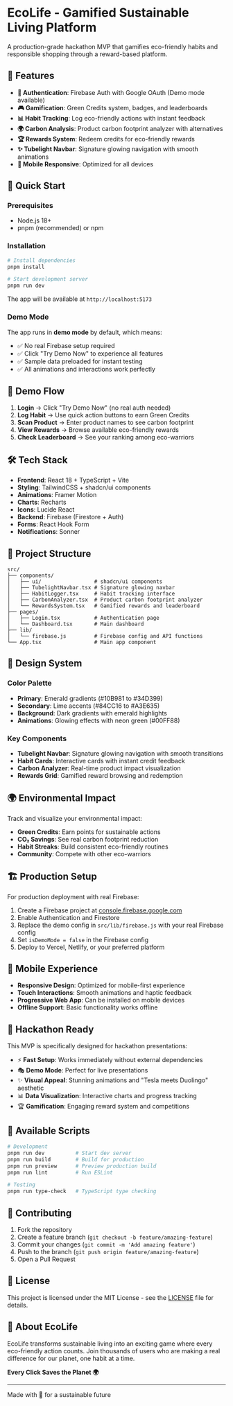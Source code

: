 # EcoLife - Gamified Sustainable Living Platform

A production-grade hackathon MVP that gamifies eco-friendly habits and responsible shopping through a reward-based platform.

## 🌟 Features

- **🔐 Authentication**: Firebase Auth with Google OAuth (Demo mode available)
- **🎮 Gamification**: Green Credits system, badges, and leaderboards
- **📊 Habit Tracking**: Log eco-friendly actions with instant feedback
- **🌍 Carbon Analysis**: Product carbon footprint analyzer with alternatives
- **🏆 Rewards System**: Redeem credits for eco-friendly rewards
- **✨ Tubelight Navbar**: Signature glowing navigation with smooth animations
- **📱 Mobile Responsive**: Optimized for all devices

## 🚀 Quick Start

### Prerequisites
- Node.js 18+ 
- pnpm (recommended) or npm

### Installation

```bash
# Install dependencies
pnpm install

# Start development server
pnpm run dev
```

The app will be available at `http://localhost:5173`

### Demo Mode

The app runs in **demo mode** by default, which means:
- ✅ No real Firebase setup required
- ✅ Click "Try Demo Now" to experience all features
- ✅ Sample data preloaded for instant testing
- ✅ All animations and interactions work perfectly

## 🎯 Demo Flow

1. **Login** → Click "Try Demo Now" (no real auth needed)
2. **Log Habit** → Use quick action buttons to earn Green Credits
3. **Scan Product** → Enter product names to see carbon footprint
4. **View Rewards** → Browse available eco-friendly rewards
5. **Check Leaderboard** → See your ranking among eco-warriors

## 🛠 Tech Stack

- **Frontend**: React 18 + TypeScript + Vite
- **Styling**: TailwindCSS + shadcn/ui components
- **Animations**: Framer Motion
- **Charts**: Recharts
- **Icons**: Lucide React
- **Backend**: Firebase (Firestore + Auth)
- **Forms**: React Hook Form
- **Notifications**: Sonner

## 📁 Project Structure

```
src/
├── components/
│   ├── ui/                 # shadcn/ui components
│   ├── TubelightNavbar.tsx # Signature glowing navbar
│   ├── HabitLogger.tsx     # Habit tracking interface
│   ├── CarbonAnalyzer.tsx  # Product carbon footprint analyzer
│   └── RewardsSystem.tsx   # Gamified rewards and leaderboard
├── pages/
│   ├── Login.tsx           # Authentication page
│   └── Dashboard.tsx       # Main dashboard
├── lib/
│   └── firebase.js         # Firebase config and API functions
└── App.tsx                 # Main app component
```

## 🎨 Design System

### Color Palette
- **Primary**: Emerald gradients (#10B981 to #34D399)
- **Secondary**: Lime accents (#84CC16 to #A3E635)
- **Background**: Dark gradients with emerald highlights
- **Animations**: Glowing effects with neon green (#00FF88)

### Key Components
- **Tubelight Navbar**: Signature glowing navigation with smooth transitions
- **Habit Cards**: Interactive cards with instant credit feedback
- **Carbon Analyzer**: Real-time product impact visualization
- **Rewards Grid**: Gamified reward browsing and redemption

## 🌍 Environmental Impact

Track and visualize your environmental impact:
- **Green Credits**: Earn points for sustainable actions
- **CO₂ Savings**: See real carbon footprint reduction
- **Habit Streaks**: Build consistent eco-friendly routines
- **Community**: Compete with other eco-warriors

## 🏗 Production Setup

For production deployment with real Firebase:

1. Create a Firebase project at [console.firebase.google.com](https://console.firebase.google.com)
2. Enable Authentication and Firestore
3. Replace the demo config in `src/lib/firebase.js` with your real Firebase config
4. Set `isDemoMode = false` in the Firebase config
5. Deploy to Vercel, Netlify, or your preferred platform

## 📱 Mobile Experience

- **Responsive Design**: Optimized for mobile-first experience
- **Touch Interactions**: Smooth animations and haptic feedback
- **Progressive Web App**: Can be installed on mobile devices
- **Offline Support**: Basic functionality works offline

## 🎪 Hackathon Ready

This MVP is specifically designed for hackathon presentations:
- ⚡ **Fast Setup**: Works immediately without external dependencies
- 🎭 **Demo Mode**: Perfect for live presentations
- ✨ **Visual Appeal**: Stunning animations and "Tesla meets Duolingo" aesthetic
- 📊 **Data Visualization**: Interactive charts and progress tracking
- 🏆 **Gamification**: Engaging reward system and competitions

## 🔧 Available Scripts

```bash
# Development
pnpm run dev          # Start dev server
pnpm run build        # Build for production
pnpm run preview      # Preview production build
pnpm run lint         # Run ESLint

# Testing
pnpm run type-check   # TypeScript type checking
```

## 🤝 Contributing

1. Fork the repository
2. Create a feature branch (`git checkout -b feature/amazing-feature`)
3. Commit your changes (`git commit -m 'Add amazing feature'`)
4. Push to the branch (`git push origin feature/amazing-feature`)
5. Open a Pull Request

## 📄 License

This project is licensed under the MIT License - see the [LICENSE](LICENSE) file for details.

## 🌱 About EcoLife

EcoLife transforms sustainable living into an exciting game where every eco-friendly action counts. Join thousands of users who are making a real difference for our planet, one habit at a time.

**Every Click Saves the Planet 🌍**

---

Made with 💚 for a sustainable future